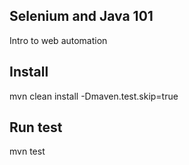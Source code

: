 ## Selenium and Java 101
Intro to web automation

## Install
mvn clean install -Dmaven.test.skip=true

## Run test
mvn test